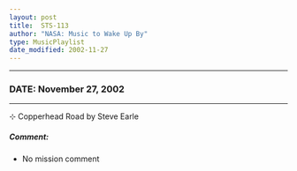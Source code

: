 ```yaml
---
layout: post
title:  STS-113
author: "NASA: Music to Wake Up By"
type: MusicPlaylist
date_modified: 2002-11-27
---
```


----
### DATE: November 27, 2002
----
⊹ Copperhead Road by Steve Earle

##### Comment:
* No mission comment
